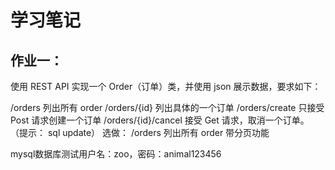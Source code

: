 # 学习笔记

## 作业一：
使用 REST API 实现一个 Order（订单）类，并使用 json 展示数据，要求如下：

/orders 列出所有 order
/orders/{id} 列出具体的一个订单
/orders/create 只接受 Post 请求创建一个订单
/orders/{id}/cancel 接受 Get 请求，取消一个订单。 （提示： sql update）
选做：
/orders 列出所有 order 带分页功能

mysql数据库测试用户名：zoo，密码：animal123456